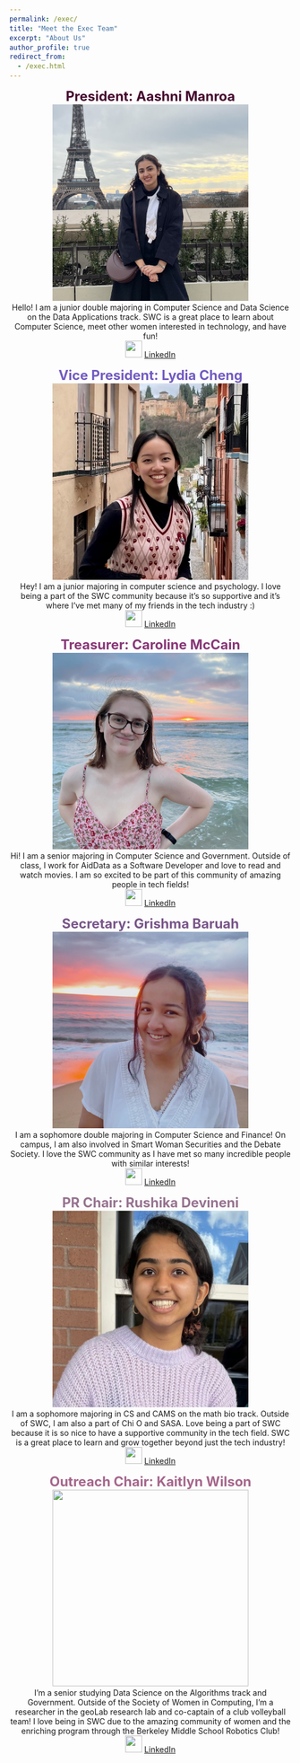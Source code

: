 ```yaml
---
permalink: /exec/
title: "Meet the Exec Team"
excerpt: "About Us"
author_profile: true
redirect_from: 
  - /exec.html
--- 
```

<p align="center" >
  <font size = "5"> <span style = "color: #45062E"> <b> President: Aashni Manroa </b> </span> </font> <br>
  <img src= "/images/aashni_2023.jpg" width="350" height="350" > 
  
  <br>
  Hello! I am a junior double majoring in Computer Science and Data Science on the Data Applications track. SWC is a great place to learn about Computer Science, meet other women interested in technology, and have fun!
  <br>
  <img src="https://cdn-icons-png.flaticon.com/512/174/174857.png" width="30" height="30"> 
  <a href="https://www.linkedin.com/in/aashni-manroa-954a11180/"> LinkedIn </a>
</p>

<p align="center">
  <font size = "5"> <span style = "color: #725AC1"> <b> Vice President: Lydia Cheng </b> </span> </font> <br> 
  <img src= "/images/lydia_2023.jpg" width="350" height="350" > 
  
  <br>
  Hey! I am a junior majoring in computer science and psychology. I love being a part of the SWC community because it’s so supportive and it’s where I’ve met many of my friends in the tech industry :) 
  <br>
  <img src="https://cdn-icons-png.flaticon.com/512/174/174857.png" width="30" height="30"> 
  <a href="https://www.linkedin.com/in/lydia-cheng-09a4101b3/"> LinkedIn </a>
  </p>

<p align="center">
  <font size = "5"> <span style = "color: #883677"> <b> Treasurer: Caroline McCain </b> </span> </font> <br> 
  <img src= "/images/caroline_2023.jpg" width="350" height="350" >

  <br>
  Hi! I am a senior majoring in Computer Science and Government. Outside of class, I work for AidData as a Software Developer and love to read and watch movies. I am so excited to be part of this community of amazing people in tech fields!
  <br>
  <img src="https://cdn-icons-png.flaticon.com/512/174/174857.png" width="30" height="30"> 
  <a href="https://www.linkedin.com/in/caroline-mccain/"> LinkedIn </a>
  </p>

<p align="center">
  <font size = "5"> <span style = "color: #785589"> <b> Secretary: Grishma Baruah </b> </span> </font> <br> 
  <img src= "/images/grishma_2023.jpg" width="350" height="350" >

  <br>
  I am a sophomore double majoring in Computer Science and Finance! On campus, I am also involved in Smart Woman Securities and the Debate Society. I love the SWC community as I have met so many incredible people with similar interests!
  <br>
  <img src="https://cdn-icons-png.flaticon.com/512/174/174857.png" width="30" height="30"> 
  <a href="https://www.linkedin.com/in/grishma-baruah/"> LinkedIn </a>
  
  </p>


<p align="center">
  <font size = "5"> <span style = "color: #977390"> <b> PR Chair: Rushika Devineni </b> </span> </font> <br> 
  <img src= "/images/rushika_2023.jpg" width="350" height="350" >

  <br>
  I am a sophomore majoring in CS and CAMS on the math bio track. Outside of SWC, I am also a part of Chi O and SASA. Love being a part of SWC because it is so nice to have a supportive community in the tech field. SWC is a great place to learn and grow together beyond just the tech industry!
  <br>
  <img src="https://cdn-icons-png.flaticon.com/512/174/174857.png" width="30" height="30"> 
  <a href="https://www.linkedin.com/in/rushika-devineni-2012ab1b2/"> LinkedIn </a>
  </p>

<p align="center">
  <font size = "5"> <span style = "color: #A5668B"> <b> Outreach Chair: Kaitlyn Wilson </b> </span> </font> <br> 
  <img src= "/images/kaitlyn_2023.jpg" width="350" height="350" >
  
  <br>
  I’m a senior studying Data Science on the Algorithms track and Government. Outside of the Society of Women in Computing, I’m a researcher in the geoLab research lab and co-captain of a club volleyball team! I love being in SWC due to the amazing community of women and the enriching program through the Berkeley Middle School Robotics Club! 
  <br>
  <img src="https://cdn-icons-png.flaticon.com/512/174/174857.png" width="30" height="30"> 
  <a href="https://www.linkedin.com/in/kaitlyn-wilson-922bb4258/"> LinkedIn </a>
  </p>


